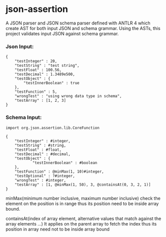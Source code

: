 # json-assertion

A JSON parser and JSON schema parser defined with ANTLR 4 which create AST for both input JSON and schema grammar. Using the ASTs, this project validates input JSON against schema grammar.

### Json Input:

```
{
    "testInteger" : 20,
    "testString" : "test string",
    "testFloat" : 100.56,
    "testDecimal" : 1.3489e500,
    "testObject" : {
        "testInnerBoolean" : true
    },
    "testFunction" : 5,
    "wrongTest" : "using wrong data type in schema",
    "testArray" : [1, 2, 3]
}
```

### Schema Input:

```
import org.json.assertion.lib.CoreFunction

{
    "testInteger" : #integer,
    "testString" : #string,
    "testFloat" : #float,
    "testDecimal" : #decimal,
    "testObject" : {
            "testInnerBoolean" : #boolean
    },
    "testFunction" : @minMax(1, 10)#integer,
    "testOptional" : ?#integer,
    "wrongTest" : #integer,
    "testArray" : [1, @minMax(1, 50), 3, @containsAt(0, 3, 2, 1)]
}
```
minMax(minimum number inclusive, maximum number inclusive)
check the element on the position is in range thus its position need to be inside array bound.

containsAt(index of array element, alternative values that match against the array elements ...)
It applies on the parent array to fetch the index thus its position in array need not to be inside array bound
